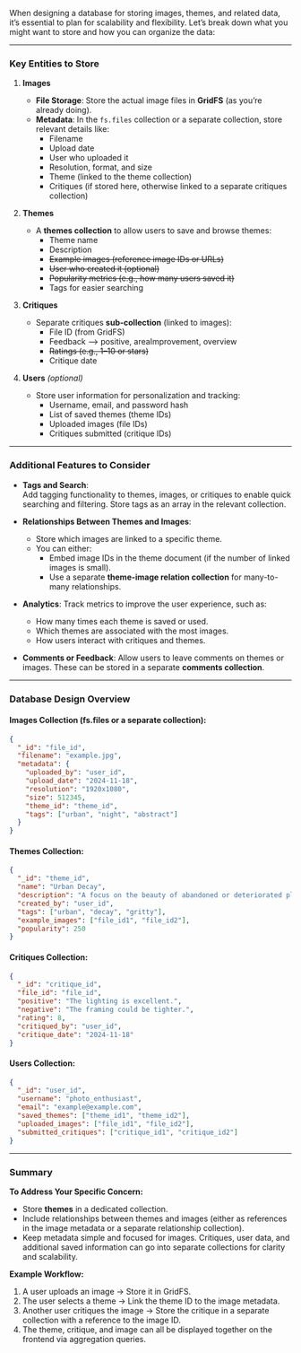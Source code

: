 When designing a database for storing images, themes, and related data, it’s essential to plan for scalability and flexibility. Let’s break down what you might want to store and how you can organize the data:

---

### **Key Entities to Store**

1. **Images**
   - **File Storage**: Store the actual image files in **GridFS** (as you’re already doing).
   - **Metadata**: In the `fs.files` collection or a separate collection, store relevant details like:
     - Filename
     - Upload date
     - User who uploaded it
     - Resolution, format, and size
     - Theme (linked to the theme collection)
     - Critiques (if stored here, otherwise linked to a separate critiques collection)

2. **Themes**
   - A **themes collection** to allow users to save and browse themes:
     - Theme name
     - Description
     - ~~Example images (reference image IDs or URLs)~~
     - ~~User who created it (optional)~~
     - ~~Popularity metrics (e.g., how many users saved it)~~
     - Tags for easier searching

3. **Critiques**
   - Separate critiques **sub-collection** (linked to images):
     - File ID (from GridFS)
     - Feedback --> positive, areaImprovement, overview
     - ~~Ratings (e.g., 1–10 or stars)~~
     - Critique date

4. **Users** *(optional)*
   - Store user information for personalization and tracking:
     - Username, email, and password hash
     - List of saved themes (theme IDs)
     - Uploaded images (file IDs)
     - Critiques submitted (critique IDs)

---

### **Additional Features to Consider**

- **Tags and Search**:  
  Add tagging functionality to themes, images, or critiques to enable quick searching and filtering. Store tags as an array in the relevant collection.

- **Relationships Between Themes and Images**:
  - Store which images are linked to a specific theme.
  - You can either:
    - Embed image IDs in the theme document (if the number of linked images is small).
    - Use a separate **theme-image relation collection** for many-to-many relationships.

- **Analytics**:
  Track metrics to improve the user experience, such as:
  - How many times each theme is saved or used.
  - Which themes are associated with the most images.
  - How users interact with critiques and themes.

- **Comments or Feedback**:
  Allow users to leave comments on themes or images. These can be stored in a separate **comments collection**.

---

### **Database Design Overview**

#### **Images Collection (fs.files or a separate collection)**:
```json
{
  "_id": "file_id",
  "filename": "example.jpg",
  "metadata": {
    "uploaded_by": "user_id",
    "upload_date": "2024-11-18",
    "resolution": "1920x1080",
    "size": 512345,
    "theme_id": "theme_id",
    "tags": ["urban", "night", "abstract"]
  }
}
```

#### **Themes Collection**:
```json
{
  "_id": "theme_id",
  "name": "Urban Decay",
  "description": "A focus on the beauty of abandoned or deteriorated places.",
  "created_by": "user_id",
  "tags": ["urban", "decay", "gritty"],
  "example_images": ["file_id1", "file_id2"],
  "popularity": 250
}
```

#### **Critiques Collection**:
```json
{
  "_id": "critique_id",
  "file_id": "file_id",
  "positive": "The lighting is excellent.",
  "negative": "The framing could be tighter.",
  "rating": 8,
  "critiqued_by": "user_id",
  "critique_date": "2024-11-18"
}
```

#### **Users Collection**:
```json
{
  "_id": "user_id",
  "username": "photo_enthusiast",
  "email": "example@example.com",
  "saved_themes": ["theme_id1", "theme_id2"],
  "uploaded_images": ["file_id1", "file_id2"],
  "submitted_critiques": ["critique_id1", "critique_id2"]
}
```

---

### **Summary**

**To Address Your Specific Concern:**
- Store **themes** in a dedicated collection.  
- Include relationships between themes and images (either as references in the image metadata or a separate relationship collection).  
- Keep metadata simple and focused for images. Critiques, user data, and additional saved information can go into separate collections for clarity and scalability.

**Example Workflow:**
1. A user uploads an image → Store it in GridFS.
2. The user selects a theme → Link the theme ID to the image metadata.
3. Another user critiques the image → Store the critique in a separate collection with a reference to the image ID.  
4. The theme, critique, and image can all be displayed together on the frontend via aggregation queries.